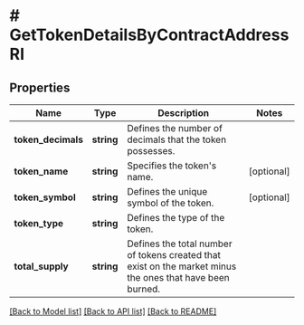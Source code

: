 # # GetTokenDetailsByContractAddressRI

## Properties

Name | Type | Description | Notes
------------ | ------------- | ------------- | -------------
**token_decimals** | **string** | Defines the number of decimals that the token possesses. |
**token_name** | **string** | Specifies the token&#39;s name. | [optional]
**token_symbol** | **string** | Defines the unique symbol of the token. | [optional]
**token_type** | **string** | Defines the type of the token. |
**total_supply** | **string** | Defines the total number of tokens created that exist on the market minus the ones that have been burned. |

[[Back to Model list]](../../README.md#models) [[Back to API list]](../../README.md#endpoints) [[Back to README]](../../README.md)
